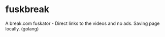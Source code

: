 # fuskbreak
A break.com fuskator - Direct links to the videos and no ads. Saving page locally. (golang)

